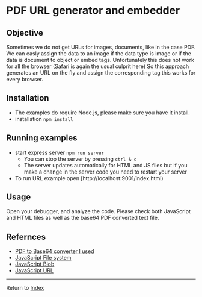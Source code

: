 # PDF URL generator and embedder

## Objective
Sometimes we do not get URLs for images, documents, like in the case PDF.
We can easly assign the data to an image if the data type is image or if the data is document to object or embed tags.
Unfortunately this does not work for all the browser (Safari is again the usual culprit here)
So this approach generates an URL on the fly and assign the corresponding tag this works for every browser.

## Installation
- The examples do require Node.js, please make sure you have it install.
- installation `npm install`

## Running examples
- start express server `npm run server`
    - You can stop the server by pressing `ctrl & c`
    - The server updates automatically for HTML and JS files but if you make a change in the server code you need to restart your server
- To run URL example open [http://localhost:9001/index.html)

## Usage
Open your debugger, and analyze the code.
Please check both JavaScript and HTML files as well as the base64 PDF converted text file.

## Refernces
- [PDF to Base64 converter I used](https://base64.guru/converter/encode/pdf)
- [JavaScript File system](https://developer.mozilla.org/en-US/docs/Web/API/File_API)
- [JavaScript Blob](https://developer.mozilla.org/en-US/docs/Web/API/Blob)
- [JavaScript URL](https://developer.mozilla.org/en-US/docs/Web/API/URL)

---
Return to [Index](../../README.md)